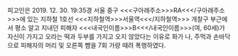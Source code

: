 피고인은 2019. 12. 30. 19:35경 서울 중구 <<<구아래주소>>>RA<<</구아래주소>>>에 있는 지하철 1호선 <<<지하철역>>>서울역<<</지하철역>>> 개찰구 부근에서 평소 알고 지내던 피해자 <<<내국인이름>>>B<<</내국인이름>>>(여, 60세)가 자신이 가지고 오라는 떡과 두부를 가지고 오지 않았다는 이유로 화가 나, 주먹과 손바닥으로 피해자의 머리 및 오른쪽 뺨을 7회 가량 때려 폭행하였다.